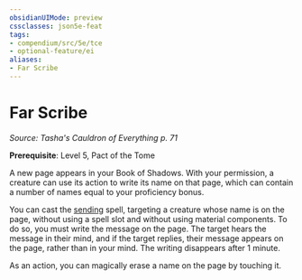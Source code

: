 ```yaml
---
obsidianUIMode: preview
cssclasses: json5e-feat
tags:
- compendium/src/5e/tce
- optional-feature/ei
aliases:
- Far Scribe
---
```

# Far Scribe
*Source: Tasha's Cauldron of Everything p. 71*  

**Prerequisite**: Level 5, Pact of the Tome

A new page appears in your Book of Shadows. With your permission, a creature can use its action to write its name on that page, which can contain a number of names equal to your proficiency bonus.

You can cast the [sending](/3-Mechanics/CLI/spells/sending-xphb.md) spell, targeting a creature whose name is on the page, without using a spell slot and without using material components. To do so, you must write the message on the page. The target hears the message in their mind, and if the target replies, their message appears on the page, rather than in your mind. The writing disappears after 1 minute.

As an action, you can magically erase a name on the page by touching it.